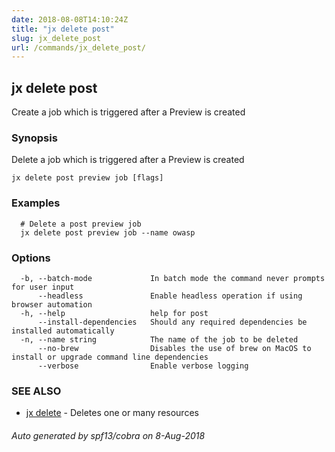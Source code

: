 ```yaml
---
date: 2018-08-08T14:10:24Z
title: "jx delete post"
slug: jx_delete_post
url: /commands/jx_delete_post/
---
```

## jx delete post

Create a job which is triggered after a Preview is created

### Synopsis

Delete a job which is triggered after a Preview is created

```
jx delete post preview job [flags]
```

### Examples

```
  # Delete a post preview job
  jx delete post preview job --name owasp
```

### Options

```
  -b, --batch-mode             In batch mode the command never prompts for user input
      --headless               Enable headless operation if using browser automation
  -h, --help                   help for post
      --install-dependencies   Should any required dependencies be installed automatically
  -n, --name string            The name of the job to be deleted
      --no-brew                Disables the use of brew on MacOS to install or upgrade command line dependencies
      --verbose                Enable verbose logging
```

### SEE ALSO

* [jx delete](/commands/jx_delete/)	 - Deletes one or many resources

###### Auto generated by spf13/cobra on 8-Aug-2018
